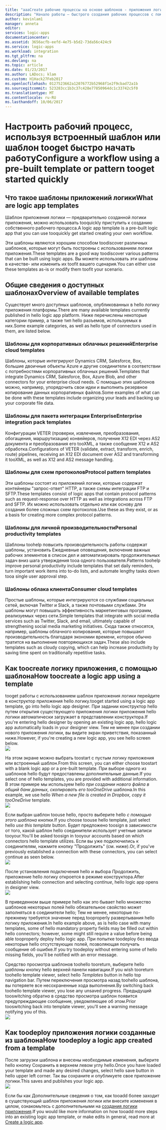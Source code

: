 ```yaml
---
title: "aaaCreate рабочие процессы на основе шаблонов - приложения логики Azure | Документы Microsoft"
description: "Начало работы — быстрого создания рабочих процессов с помощью приложения логики Azure шаблоны tooconnect приложений и интеграции данных."
author: kevinlam1
manager: anneta
editor: 
services: logic-apps
documentationcenter: 
ms.assetid: 3656acfb-eefd-4e75-b5d2-73da56c424c9
ms.service: logic-apps
ms.workload: integration
ms.tgt_pltfrm: na
ms.devlang: na
ms.topic: article
ms.date: 01/23/2017
ms.author: LADocs; klam
ms.custom: H1Hack27Feb2017
ms.openlocfilehash: 0127523662a12076772b52968f1e2f9cbad72a1b
ms.sourcegitcommit: 523283cc1b3c37c428e77850964dc1c33742c5f0
ms.translationtype: MT
ms.contentlocale: ru-RU
ms.lasthandoff: 10/06/2017
---
```

# <a name="configure-a-workflow-using-a-pre-built-template-or-pattern-tooget-started-quickly"></a><span data-ttu-id="1a89a-103">Настроить рабочий процесс, используя встроенный шаблон или шаблон tooget быстро начать работу</span><span class="sxs-lookup"><span data-stu-id="1a89a-103">Configure a workflow using a pre-built template or pattern tooget started quickly</span></span>

## <a name="what-are-logic-app-templates"></a><span data-ttu-id="1a89a-104">Что такое шаблоны приложений логики</span><span class="sxs-lookup"><span data-stu-id="1a89a-104">What are logic app templates</span></span>
<span data-ttu-id="1a89a-105">Шаблон приложения логики — предварительно созданной логики приложения, можно использовать tooquickly приступить к созданию собственного рабочего процесса.</span><span class="sxs-lookup"><span data-stu-id="1a89a-105">A logic app template is a pre-built logic app that you can use tooquickly get started creating your own workflow.</span></span> 

<span data-ttu-id="1a89a-106">Эти шаблоны являются хорошим способом toodiscover различных шаблонов, которые могут быть построены с использованием логики приложения.</span><span class="sxs-lookup"><span data-stu-id="1a89a-106">These templates are a good way toodiscover various patterns that can be built using logic apps.</span></span> <span data-ttu-id="1a89a-107">Вы можете использовать эти шаблоны в качестве- или изменить их toofit вашего сценария.</span><span class="sxs-lookup"><span data-stu-id="1a89a-107">You can either use these templates as-is or modify them toofit your scenario.</span></span>

## <a name="overview-of-available-templates"></a><span data-ttu-id="1a89a-108">Общие сведения о доступных шаблонах</span><span class="sxs-lookup"><span data-stu-id="1a89a-108">Overview of available templates</span></span>
<span data-ttu-id="1a89a-109">Существует много доступных шаблонов, опубликованных в hello логику приложения платформы.</span><span class="sxs-lookup"><span data-stu-id="1a89a-109">There are many available templates currently published in hello logic app platform.</span></span> <span data-ttu-id="1a89a-110">Ниже перечислены некоторые категории пример, а также тип hello разъемов, используемых в них.</span><span class="sxs-lookup"><span data-stu-id="1a89a-110">Some example categories, as well as hello type of connectors used in them, are listed below.</span></span>

### <a name="enterprise-cloud-templates"></a><span data-ttu-id="1a89a-111">Шаблоны для корпоративных облачных решений</span><span class="sxs-lookup"><span data-stu-id="1a89a-111">Enterprise cloud templates</span></span>
<span data-ttu-id="1a89a-112">Шаблоны, которые интегрируют Dynamics CRM, Salesforce, Box, большие двоичные объекты Azure и другие соединители в соответствии с потребностями корпоративных облачных решений.</span><span class="sxs-lookup"><span data-stu-id="1a89a-112">Templates that integrate Dynamics CRM, Salesforce, Box, Azure Blob, and other connectors for your enterprise cloud needs.</span></span> <span data-ttu-id="1a89a-113">С помощью этих шаблонов можно, например, упорядочить свои идеи и выполнить резервное копирование данных корпоративных файлов.</span><span class="sxs-lookup"><span data-stu-id="1a89a-113">Some examples of what can be done with these templates include organizing your leads and backing up your corporate file data.</span></span>

### <a name="enterprise-integration-pack-templates"></a><span data-ttu-id="1a89a-114">Шаблоны для пакета интеграции Enterprise</span><span class="sxs-lookup"><span data-stu-id="1a89a-114">Enterprise integration pack templates</span></span>
<span data-ttu-id="1a89a-115">Конфигурации VETER (проверки, извлечения, преобразования, обогащения, маршрутизации) конвейеров, получение X12 EDI через AS2 документа и преобразования его tooXML, а также сообщение X12 и AS2 обработка.</span><span class="sxs-lookup"><span data-stu-id="1a89a-115">Configurations of VETER (validate, extract, transform, enrich, route) pipelines, receiving an X12 EDI document over AS2 and transforming it tooXML, as well as X12 and AS2 message handling.</span></span>

### <a name="protocol-pattern-templates"></a><span data-ttu-id="1a89a-116">Шаблоны для схем протоколов</span><span class="sxs-lookup"><span data-stu-id="1a89a-116">Protocol pattern templates</span></span>
<span data-ttu-id="1a89a-117">Эти шаблоны состоят из приложений логики, которые содержат контейнеры "запрос-ответ" HTTP, а также схемы интеграции FTP и SFTP.</span><span class="sxs-lookup"><span data-stu-id="1a89a-117">These templates consist of logic apps that contain protocol patterns such as request-response over HTTP as well as integrations across FTP and SFTP.</span></span> <span data-ttu-id="1a89a-118">Их можно использовать отдельно или как основу для создания более сложных схем протоколов.</span><span class="sxs-lookup"><span data-stu-id="1a89a-118">Use these as they exist, or as a basis for creating more complex protocol patterns.</span></span>  

### <a name="personal-productivity-templates"></a><span data-ttu-id="1a89a-119">Шаблоны для личной производительности</span><span class="sxs-lookup"><span data-stu-id="1a89a-119">Personal productivity templates</span></span>
<span data-ttu-id="1a89a-120">Шаблоны toohelp повысить производительность работы содержат шаблоны, установить Ежедневные оповещения, включение важных рабочих элементов в список дел и автоматизировать продолжительных задач вниз шага утверждения tooa одного пользователя.</span><span class="sxs-lookup"><span data-stu-id="1a89a-120">Patterns toohelp improve personal productivity include templates that set daily reminders, turn important work items into to-do lists, and automate lengthy tasks down tooa single user approval step.</span></span>

### <a name="consumer-cloud-templates"></a><span data-ttu-id="1a89a-121">Шаблоны облака клиента</span><span class="sxs-lookup"><span data-stu-id="1a89a-121">Consumer cloud templates</span></span>
<span data-ttu-id="1a89a-122">Простые шаблоны, которые интегрируются со службами социальных сетей, включая Twitter и Slack, а также почтовыми службами. Эти шаблоны могут повышать эффективность маркетинговых программ, реализуемых через сети.</span><span class="sxs-lookup"><span data-stu-id="1a89a-122">Simple templates that integrate with social media services such as Twitter, Slack, and email, ultimately capable of strengthening social media marketing initiatives.</span></span> <span data-ttu-id="1a89a-123">Сюда также относятся, например, шаблоны облачного копирования, которые повышают производительность благодаря экономии времени, которое обычно тратится на выполнение повторяющихся задач.</span><span class="sxs-lookup"><span data-stu-id="1a89a-123">These also include templates such as cloudy copying, which can help increase productivity by saving time spent on traditionally repetitive tasks.</span></span> 

## <a name="how-toocreate-a-logic-app-using-a-template"></a><span data-ttu-id="1a89a-124">Как toocreate логику приложения, с помощью шаблона</span><span class="sxs-lookup"><span data-stu-id="1a89a-124">How toocreate a logic app using a template</span></span>
<span data-ttu-id="1a89a-125">tooget работы с использованием шаблон приложения логики перейдите в конструктор приложения hello логику.</span><span class="sxs-lookup"><span data-stu-id="1a89a-125">tooget started using a logic app template, go into hello logic app designer.</span></span> <span data-ttu-id="1a89a-126">При задании конструктор hello путем открытия существующего приложения логики приложения hello логики автоматически загружает в представлении конструктора.</span><span class="sxs-lookup"><span data-stu-id="1a89a-126">If you're entering hello designer by opening an existing logic app, hello logic app automatically loads in your designer view.</span></span> <span data-ttu-id="1a89a-127">Тем не менее при создании нового приложения логики, вы видите экран приветствия, показанный ниже.</span><span class="sxs-lookup"><span data-stu-id="1a89a-127">However, if you're creating a new logic app, you see hello screen below.</span></span>  
 ![](../../includes/media/app-service-logic-templates/template7.png)  

<span data-ttu-id="1a89a-128">На этом экране можно выбрать toostart с пустым логику приложения или встроенный шаблон.</span><span class="sxs-lookup"><span data-stu-id="1a89a-128">From this screen, you can either choose toostart with a blank logic app or a pre-built template.</span></span> <span data-ttu-id="1a89a-129">При выборе одного из шаблонов hello будут предоставлены дополнительные данные.</span><span class="sxs-lookup"><span data-stu-id="1a89a-129">If you select one of hello templates, you are provided with additional information.</span></span> <span data-ttu-id="1a89a-130">В этом примере мы используем hello *при создании нового файла в общий банк данных, скопировать его tooOneDrive* шаблона.</span><span class="sxs-lookup"><span data-stu-id="1a89a-130">In this example, we use hello *When a new file is created in Dropbox, copy it tooOneDrive* template.</span></span>  
 ![](../../includes/media/app-service-logic-templates/template2.png)  

<span data-ttu-id="1a89a-131">Если выбран шаблон toouse hello, просто выберите hello *с помощью этого шаблона* кнопки.</span><span class="sxs-lookup"><span data-stu-id="1a89a-131">If you choose toouse hello template, just select hello *use this template* button.</span></span> <span data-ttu-id="1a89a-132">Будет предложено toosign в зависимости от того, какой шаблон hello соединители использует учетные записи tooyour.</span><span class="sxs-lookup"><span data-stu-id="1a89a-132">You'll be asked toosign in tooyour accounts based on which connectors hello template utilizes.</span></span> <span data-ttu-id="1a89a-133">Если вы уже подключились к соединителям, нажмите кнопку "Продолжить" (см. ниже).</span><span class="sxs-lookup"><span data-stu-id="1a89a-133">Or, if you've previously established a connection with these connectors, you can select continue as seen below.</span></span>  
 ![](../../includes/media/app-service-logic-templates/template3.png)  

<span data-ttu-id="1a89a-134">После установления подключения hello и выбора *Продолжить*, приложение hello логику откроется в режиме конструктора.</span><span class="sxs-lookup"><span data-stu-id="1a89a-134">After establishing hello connection and selecting *continue*, hello logic app opens in designer view.</span></span>  
 ![](../../includes/media/app-service-logic-templates/template4.png)  

<span data-ttu-id="1a89a-135">В приведенном выше примере hello как это бывает hello множество шаблонов некоторых полей hello обязательное свойство может заполняться в соединители hello; Тем не менее, некоторые по-прежнему требуется значение перед tooproperly развертывания hello логику приложения.</span><span class="sxs-lookup"><span data-stu-id="1a89a-135">In hello example above, as is hello case with many templates, some of hello mandatory property fields may be filled out within hello connectors; however, some might still require a value before being able tooproperly deploy hello logic app.</span></span> <span data-ttu-id="1a89a-136">При попытке toodeploy без ввода некоторые hello отсутствующих полей, позволяющая получать сообщение об ошибке.</span><span class="sxs-lookup"><span data-stu-id="1a89a-136">If you try toodeploy without entering some of hello missing fields, you'll be notified with an error message.</span></span>

<span data-ttu-id="1a89a-137">Средство просмотра шаблонов toohello tooreturn, выберите hello *шаблоны* кнопку hello верхней панели навигации.</span><span class="sxs-lookup"><span data-stu-id="1a89a-137">If you wish tooreturn toohello template viewer, select hello *Templates* button in hello top navigation bar.</span></span> <span data-ttu-id="1a89a-138">Путем переключения просмотра назад toohello шаблона, вы потеряете все несохраненные хода выполнения.</span><span class="sxs-lookup"><span data-stu-id="1a89a-138">By switching back toohello template viewer, you lose any unsaved progress.</span></span> <span data-ttu-id="1a89a-139">Предыдущий tooswitching обратно в средство просмотра шаблон появится предупреждающее сообщение, уведомляющее об этом.</span><span class="sxs-lookup"><span data-stu-id="1a89a-139">Prior tooswitching back into template viewer, you'll see a warning message notifying you of this.</span></span>  
 ![](../../includes/media/app-service-logic-templates/template5.png)  

## <a name="how-toodeploy-a-logic-app-created-from-a-template"></a><span data-ttu-id="1a89a-140">Как toodeploy приложения логики созданные из шаблона</span><span class="sxs-lookup"><span data-stu-id="1a89a-140">How toodeploy a logic app created from a template</span></span>
<span data-ttu-id="1a89a-141">После загрузки шаблона и внесены необходимые изменения, выберите hello кнопку Сохранить в верхнем левом углу hello.</span><span class="sxs-lookup"><span data-stu-id="1a89a-141">Once you have loaded your template and made any desired changes, select hello save button in hello upper left corner.</span></span> <span data-ttu-id="1a89a-142">Так вы сохраните и опубликуете свое приложение логики.</span><span class="sxs-lookup"><span data-stu-id="1a89a-142">This saves and publishes your logic app.</span></span>  
 ![](../../includes/media/app-service-logic-templates/template6.png)  

<span data-ttu-id="1a89a-143">Если бы как Дополнительные сведения о том, как tooadd более заходит в существующий шаблон приложения логики или внесите изменения в целом, ознакомьтесь с дополнительными на [создания логики приложения](../logic-apps/logic-apps-create-a-logic-app.md).</span><span class="sxs-lookup"><span data-stu-id="1a89a-143">If you would like more information on how tooadd more steps into an existing logic app template, or make edits in general, read more at [Create a logic app](../logic-apps/logic-apps-create-a-logic-app.md).</span></span>


